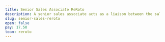 ```yaml
---
title: Senior Sales Associate ReRoto
description: A senior sales associate acts as a liaison between the sales and executive teams. They regularly hold sales meetings and are responsible for their team's results.
slug: senior-sales-reroto
open: false
pay: 17.50
team: reroto
---
```


